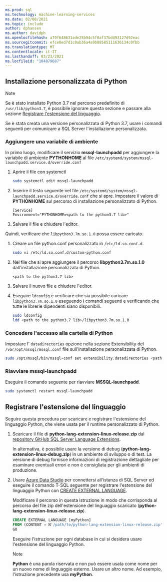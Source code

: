 ```yaml
---
ms.prod: sql
ms.technology: machine-learning-services
ms.date: 02/08/2021
ms.topic: include
author: dphansen
ms.author: davidph
ms.openlocfilehash: a79f648631ade25b94c5f0af37bd493127d92eac
ms.sourcegitcommit: efce0ed7d1c0ab36a4a9b88585111636134c0fbb
ms.translationtype: MT
ms.contentlocale: it-IT
ms.lasthandoff: 03/23/2021
ms.locfileid: "104879687"
---
```

## <a name="custom-installation-of-python"></a>Installazione personalizzata di Python

> [!NOTE]
> Se è stato installato Python 3.7 nel percorso predefinito di `/usr/lib/python3.7`, è possibile ignorare questa sezione e passare alla sezione [Registrare l'estensione del linguaggio](#register-language-extension-linux).

Se è stata creata una versione personalizzata di Python 3.7, usare i comandi seguenti per comunicare a SQL Server l'installazione personalizzata.

### <a name="add-environment-variable"></a>Aggiungere una variabile di ambiente

In primo luogo, modificare il servizio **mssql-launchpadd** per aggiungere la variabile di ambiente **PYTHONHOME** al file `/etc/systemd/system/mssql-launchpadd.service.d/override.conf`

1. Aprire il file con systemctl

    ```bash
    sudo systemctl edit mssql-launchpadd
    ```

1. Inserire il testo seguente nel file `/etc/systemd/system/mssql-launchpadd.service.d/override.conf` che si apre. Impostare il valore di **PYTHONHOME** sul percorso di installazione personalizzato di Python.

    ```
    [Service]
    Environment="PYTHONHOME=<path to the python3.7 lib>"
    ```

1. Salvare il file e chiudere l'editor.

Quindi, verificare che `libpython3.7m.so.1.0` possa essere caricato.

1. Creare un file python.conf personalizzato in `/etc/ld.so.conf.d`.

    ```bash
    sudo vi /etc/ld.so.conf.d/custom-python.conf
    ```

1. Nel file che si apre aggiungere il percorso **libpython3.7m.so.1.0** dall'installazione personalizzata di Python.

    ```
    <path to the python3.7 lib>
    ```

1. Salvare il nuovo file e chiudere l'editor.

1. Eseguire `ldconfig` e verificare che sia possibile caricare `libpython3.7m.so.1.0` eseguendo i comandi seguenti e verificando che tutte le librerie dipendenti siano disponibili.

    ```bash
    sudo ldconfig
    ldd <path to the python3.7 lib>/libpython3.7m.so.1.0
    ```

### <a name="grant-access-to-python-folder"></a>Concedere l'accesso alla cartella di Python

Impostare l' `datadirectories` opzione nella sezione Extensibility del `/var/opt/mssql/mssql.conf` file sull'installazione personalizzata di Python.

```bash
sudo /opt/mssql/bin/mssql-conf set extensibility.datadirectories <path to python3.7>
```

### <a name="restart-mssql-launchpadd"></a>Riavviare mssql-launchpadd

Eseguire il comando seguente per riavviare **MSSQL-launchpadd**.

```bash
sudo systemctl restart mssql-launchpadd
```

<a name="register-language-extension-linux"></a>

## <a name="register-language-extension"></a>Registrare l'estensione del linguaggio

Seguire questa procedura per scaricare e registrare l'estensione del linguaggio Python, che viene usata per il runtime personalizzato di Python.

1. Scaricare il file di **python-lang-extension-linux-release.zip** dal [repository GitHub SQL Server Language Extensions](https://github.com/microsoft/sql-server-language-extensions/releases).

    In alternativa, è possibile usare la versione di debug (**python-lang-extension-linux-debug.zip**) in un ambiente di sviluppo o di test. La versione di debug fornisce informazioni di registrazione dettagliate per esaminare eventuali errori e non è consigliata per gli ambienti di produzione.

1. Usare [Azure Data Studio](../../../azure-data-studio/what-is-azure-data-studio.md) per connettersi all'istanza di SQL Server ed eseguire il comando T-SQL seguente per registrare l'estensione del linguaggio Python con [CREATE EXTERNAL LANGUAGE](../../../t-sql/statements/create-external-language-transact-sql.md). 

    Modificare il percorso in questa istruzione in modo che corrisponda al percorso del file zip dell'estensione del linguaggio scaricato (**python-lang-extension-linux-release.zip**).

    ```sql
    CREATE EXTERNAL LANGUAGE [myPython]
    FROM (CONTENT = N'/path/to/python-lang-extension-linux-release.zip', FILE_NAME = 'libPythonExtension.so.1.1');
    GO
    ```

    Eseguire l'istruzione per ogni database in cui si desidera usare l'estensione del linguaggio Python.

    > [!NOTE]
    > **Python** è una parola riservata e non può essere usata come nome per un nuovo nome di linguaggio esterno. Usare un altro nome. Ad esempio, l'istruzione precedente usa **myPython**.
